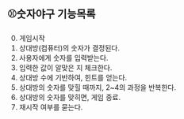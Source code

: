 ## ⚾숫자야구 기능목록

0. 게임시작
1. 상대방(컴퓨터)의 숫자가 결정된다.
2. 사용자에게 숫자를 입력받는다.
3. 입력한 값이 알맞은 지 체크한다.
4. 상대방 수에 기반하여, 힌트를 얻는다.
5. 상대방의 숫자를 맞힐 때까지, 2~4의 과정을 반복한다.
6. 상대방의 숫자를 맞히면, 게임 종료.
7. 재시작 여부를 묻는다.